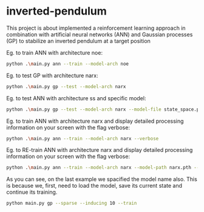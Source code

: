 # inverted-pendulum
This project is about implemented a reinforcement learning approach in combination with artificial neural networks (ANN) and Gaussian processes (GP) to stabilize an inverted pendulum at a target position

Eg. to train ANN with architecture noe:
```bash
python .\main.py ann --train --model-arch noe
```

Eg. to test GP with architecture narx:
```bash
python .\main.py gp --test --model-arch narx   
```

Eg. to test ANN with architecture ss and specific model:
```bash
python .\main.py gp --test --model-arch narx --model-file state_space.pth 
```

Eg. to train ANN with architecture narx and display detailed processing information on your screen with the flag verbose:
```bash
python .\main.py ann --train --model-arch narx --verbose
```

Eg. to RE-train ANN with architecture narx and display detailed processing information on your screen with the flag verbose:
```bash
python .\main.py ann --train --model-arch narx --model-path narx.pth --verbose
```

As you can see, on the last example we spacified the model name also. This is because we, first, need to load the model, save its current state and continue its training.

```bash
python main.py gp --sparse --inducing 10 --train
```